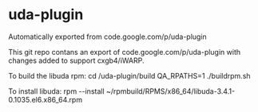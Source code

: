 # uda-plugin
Automatically exported from code.google.com/p/uda-plugin

This git repo contans an export of code.google.com/p/uda-plugin with changes added to support cxgb4/iWARP.

To build the libuda rpm:
cd <pathto>/uda-plugin/build
QA_RPATHS=1 ./buildrpm.sh

To install libuda:
rpm --install ~/rpmbuild/RPMS/x86_64/libuda-3.4.1-0.1035.el6.x86_64.rpm
